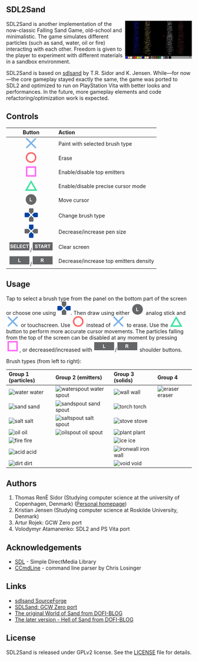 SDL2Sand
-----------------

<img align="right" src="img/screenshot-1.png" width="36%">

SDL2Sand is another implementation of the now-classic Falling Sand Game, old-school and minimalistic. The game simulates different particles (such as sand, water, oil or fire) interacting with each other. Freedom is given to the player to experiment with different materials in a sandbox environment.

SDL2Sand is based on [sdlsand](http://sourceforge.net/projects/sdlsand) by T.R. Sidor and K. Jensen. While—for now—the core gameplay stayed exactly the same, the game was ported to SDL2 and optimized to run on PlayStation Vita with better looks and performances. In the future, more gameplay elements and code refactoring/optimization work is expected.

Controls
-----------------



| Button            | Action                                 |
| :---------------: | :------------------------------------- |
| ![cross]          | Paint with selected brush type         |
| ![circl]          | Erase                                  |
| ![squar]          | Enable/disable top emitters            |
| ![trian]          | Enable/disable precise cursor mode     |
| ![joysl]          | Move cursor                            |
| ![dpadh]          | Change brush type                      |
| ![dpadv]          | Decrease/increase pen size             |
| ![selec]/![start] | Clear screen                           |
| ![trigl]/![trigr] | Decrease/increase top emitters density |

Usage
----------------
Tap to select a brush type from the panel on the bottom part of the screen or choose one using ![dpadh].
Then draw using either ![joysl] analog stick and ![cross] or touchscreen. Use ![circl] instead of ![cross] to erase.
Use the ![trian] button to perform more accurate cursor movements. The particles falling from the top of the screen can be disabled at any moment by pressing ![squar], or decreased/increased with ![trigl]/![trigr] shoulder buttons.

Brush types (from left to right):

| Group 1 (particles) | Group 2 (emitters)        | Group 3 (solids)      | Group 4           |
| :------------------ | :------------------------ | :-------------------- | :---------------- |
| ![water] water      | ![waterspout] water spout | ![wall] wall          | ![eraser] eraser  |
| ![sand] sand        | ![sandspout] sand spout   | ![torch] torch        |                   |
| ![salt] salt        | ![saltspout] salt spout   | ![stove] stove        |                   |
| ![oil] oil          | ![oilspout] oil spout     | ![plant] plant        |                   |
| ![fire] fire        |                           | ![ice] ice            |                   |
| ![acid] acid        |                           | ![ironwall] iron wall |                   |
| ![dirt] dirt        |                           | ![void] void          |                   |

Authors
----------------
1. Thomas RenÈ Sidor (Studying computer science at the university of Copenhagen, Denmark) ([Personal homepage](http://www.mcbyte.dk))
2. Kristian Jensen (Studying computer science at Roskilde University, Denmark)
3. Artur Rojek: GCW Zero port
4. Volodymyr Atamanenko: SDL2 and PS Vita port

Acknowledgements
----------------
- [SDL](http://www.libsdl.org) - Simple DirectMedia Library
- [CCmdLine](http://www.codeproject.com/cpp/ccmdline.asp) - command line parser by Chris Losinger

Links
-----------------
- [sdlsand SourceForge](http://sourceforge.net/projects/sdlsand)
- [SDLSand: GCW Zero port](https://github.com/zear/SDLSand)
- [The original World of Sand from DOFI-BLOG](http://ishi.blog2.fc2.com/blog-entry-158.html)
- [The later version - Hell of Sand from DOFI-BLOG](http://ishi.blog2.fc2.com/blog-entry-164.html)

License
-----------------
SDL2Sand is released under GPLv2 license. See the [LICENSE](LICENSE) file for details.

[cross]: img/cross.svg "Cross"
[circl]: img/circle.svg "Circle"
[squar]: img/square.svg "Square"
[trian]: img/triangle.svg "Triangle"
[joysl]: img/joystick-left.svg "Left Joystick"
[dpadh]: img/dpad-left-right.svg "D-Pad Left/Right"
[dpadv]: img/dpad-top-down.svg "D-Pad Up/Down"
[selec]: img/dpad-select.svg "Select"
[start]: img/dpad-start.svg "Start"
[trigl]: img/trigger-left.svg "Left Trigger"
[trigr]: img/trigger-right.svg "Right Trigger"

[sand]: https://via.placeholder.com/15/EECC80/000000?text=+
[wall]: https://via.placeholder.com/15/646464/000000?text=+
[void]: https://via.placeholder.com/15/3C3C3C/000000?text=+
[ironwall]: https://via.placeholder.com/15/6E6E6E/000000?text=+
[torch]: https://via.placeholder.com/15/954513/000000?text=+
[stove]: https://via.placeholder.com/15/4A4A4A/000000?text=+
[ice]: https://via.placeholder.com/15/AFEEEE/000000?text=+
[plant]: https://via.placeholder.com/15/019601/000000?text=+
[ember]: https://via.placeholder.com/15/7F1919/000000?text=+
[rust]: https://via.placeholder.com/15/6E280A/000000?text=+

[water]: https://via.placeholder.com/15/2020FF/000000?text=+
[dirt]: https://via.placeholder.com/15/CDAF95/000000?text=+
[salt]: https://via.placeholder.com/15/FFFFFF/000000?text=+
[oil]: https://via.placeholder.com/15/804040/000000?text=+

[mud]: https://via.placeholder.com/15/8B4513/000000?text=+
[saltwater]: https://via.placeholder.com/15/4169E1/000000?text=+
[steam]: https://via.placeholder.com/15/5F9EA0/000000?text=+

[acid]: https://via.placeholder.com/15/ADFF2F/000000?text=+
[fire]: https://via.placeholder.com/15/FF3232/000000?text=+
[elec]: https://via.placeholder.com/15/FFFF00/000000?text=+

[waterspout]: https://via.placeholder.com/15/000080/000000?text=+
[sandspout]: https://via.placeholder.com/15/F0E68C/000000?text=+
[saltspout]: https://via.placeholder.com/15/EEE9E9/000000?text=+
[oilspout]: https://via.placeholder.com/15/6C2C2C/000000?text=+
[eraser]: https://via.placeholder.com/15/000000/000000?text=+
